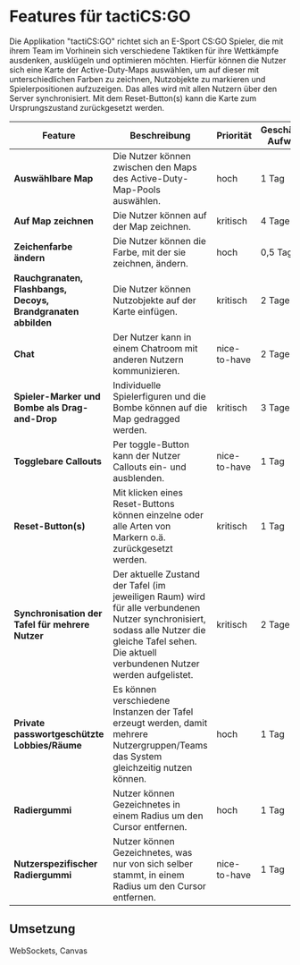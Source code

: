 # Features für tactiCS:GO

Die Applikation "tactiCS:GO" richtet sich an E-Sport CS:GO Spieler, die mit ihrem Team im Vorhinein sich verschiedene Taktiken für ihre Wettkämpfe ausdenken, ausklügeln und optimieren möchten. Hierfür können die Nutzer sich eine Karte der Active-Duty-Maps auswählen, um auf dieser mit unterschiedlichen Farben zu zeichnen, Nutzobjekte zu markieren und Spielerpositionen aufzuzeigen. Das alles wird mit allen Nutzern über den Server synchronisiert. Mit dem Reset-Button(s) kann die Karte zum Ursprungszustand zurückgesetzt werden.


<!---
[Notieren und beschreiben Sie hier alle wesentlichen Funktionen bzw. *Features* Ihrer Anwendung. Seien Sie möglichst ausführlich in der Dokumentation und beachten Sie für die Erläuterungen ("Beschreibung") die Perspektive Ihrer NutzerInnen. Schätzen Sie initial den wahrscheinlichen Aufwand - auch um diese Schätzung am Ende des Projekts mit dem tatsächlichen Aufwand vergleichen zu können. Priorisieren Sie die Features hinsichtlich des zentralen *Use Case* Ihrer Anwendung und notieren Sie, welche größeren Bereiche der Anwendung von diesen Funktionen betroffen sind]
--->

| Feature | Beschreibung | Priorität | Geschätzter Aufwand | Betroffene Schichten |
|---------|--------------|-----------|--------------------|---------------------|
| **Auswählbare Map** | Die Nutzer können zwischen den Maps des Active-Duty-Map-Pools auswählen. | hoch | 1 Tag | View |
| **Auf Map zeichnen** | Die Nutzer können auf der Map zeichnen. | kritisch | 4 Tage | View |
| **Zeichenfarbe ändern** | Die Nutzer können die Farbe, mit der sie zeichnen, ändern. | hoch | 0,5 Tage | View |
| **Rauchgranaten, Flashbangs, Decoys, Brandgranaten abbilden** | Die Nutzer können Nutzobjekte auf der Karte einfügen. | kritisch | 2 Tage | View |
| **Chat** | Der Nutzer kann in einem Chatroom mit anderen Nutzern kommunizieren. | nice-to-have | 2 Tage | Server und Client |
| **Spieler-Marker und Bombe als Drag-and-Drop** | Individuelle Spielerfiguren und die Bombe können auf die Map gedragged werden. | kritisch | 3 Tage | View |
| **Togglebare Callouts** | Per toggle-Button kann der Nutzer Callouts ein- und ausblenden. | nice-to-have | 1 Tag | View |
| **Reset-Button(s)** | Mit klicken eines Reset-Buttons können einzelne oder alle Arten von Markern o.ä. zurückgesetzt werden.  | kritisch | 1 Tag | View |
| **Synchronisation der Tafel für mehrere Nutzer** | Der aktuelle Zustand der Tafel (im jeweiligen Raum) wird für alle verbundenen Nutzer synchronisiert, sodass alle Nutzer die gleiche Tafel sehen. Die aktuell verbundenen Nutzer werden aufgelistet. | kritisch | 2 Tage | Server und Client |
| **Private passwortgeschützte Lobbies/Räume** | Es können verschiedene Instanzen der Tafel erzeugt werden, damit mehrere Nutzergruppen/Teams das System gleichzeitig nutzen können. | hoch | 1 Tag | Server
| **Radiergummi** | Nutzer können Gezeichnetes in einem Radius um den Cursor entfernen. | hoch | 1 Tag | View
| **Nutzerspezifischer Radiergummi** | Nutzer können Gezeichnetes, was nur von sich selber stammt, in einem Radius um den Cursor entfernen. | nice-to-have | 1 Tag | View

## Umsetzung

WebSockets, Canvas
<!---
[Beschreiben Sie kurz das geplante Vorgehen bei der Umsetzung der Features. Entwerfen Sie dazu ein oder mehrere *Vertical Slices* anhand derer Sie den zentralen *Use Case* der Anwendung implementieren werden. Geben Sie an, wann welche Funktionen (und in welchem Vollständigkeitsgrad) implementiert werden. Begründen Sie kurz die gewählte Reihenfolge. ]
--->